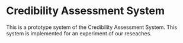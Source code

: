 # Credibility Assessment System
This is a prototype system of the Credibility Assessment System. This system is implemented for an experiment of our reseaches.
